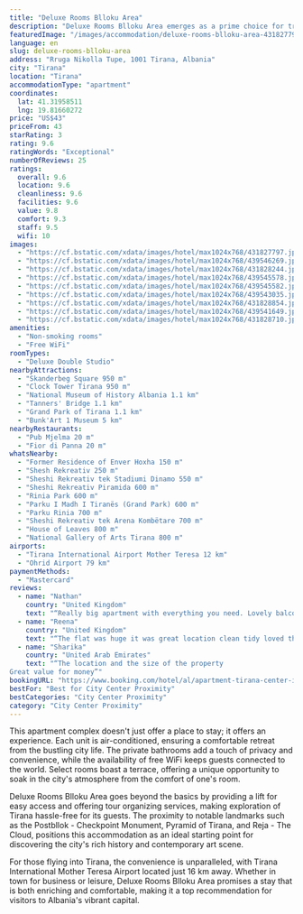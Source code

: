 ```yaml
---
title: "Deluxe Rooms Blloku Area"
description: "Deluxe Rooms Blloku Area emerges as a prime choice for travelers seeking a blend of comfort and convenience in the heart of Tirana."
featuredImage: "/images/accommodation/deluxe-rooms-blloku-area-431827797.jpg"
language: en
slug: deluxe-rooms-blloku-area
address: "Rruga Nikolla Tupe, 1001 Tirana, Albania"
city: "Tirana"
location: "Tirana"
accommodationType: "apartment"
coordinates:
  lat: 41.31958511
  lng: 19.81660272
price: "US$43"
priceFrom: 43
starRating: 3
rating: 9.6
ratingWords: "Exceptional"
numberOfReviews: 25
ratings:
  overall: 9.6
  location: 9.6
  cleanliness: 9.6
  facilities: 9.6
  value: 9.8
  comfort: 9.3
  staff: 9.5
  wifi: 10
images:
  - "https://cf.bstatic.com/xdata/images/hotel/max1024x768/431827797.jpg?k=a6ded3fda46e433bc99623f69bb557e63e318f9d0594773500b0daeadc7e8d15&o=&hp=1"
  - "https://cf.bstatic.com/xdata/images/hotel/max1024x768/439546269.jpg?k=ff56bae829ce6eb1f714e2281f9d7604e8be0f1ebb39f113a9361dd637651f54&o=&hp=1"
  - "https://cf.bstatic.com/xdata/images/hotel/max1024x768/431828244.jpg?k=5002b51d0010ef0903edea2172e5c8f10e94d19c1fee7b264885c42cba18d04d&o=&hp=1"
  - "https://cf.bstatic.com/xdata/images/hotel/max1024x768/439545578.jpg?k=84c5b73d478ca896dab3f57d51f2706d23812b14851b25b834694773d7bb1b01&o=&hp=1"
  - "https://cf.bstatic.com/xdata/images/hotel/max1024x768/439545582.jpg?k=bdecf82fc3a370678ed74556a273012be7b2b330b07f9a8e05e779c956a88d44&o=&hp=1"
  - "https://cf.bstatic.com/xdata/images/hotel/max1024x768/439543035.jpg?k=3558610532805cc255fba7df43437fbeff1c4600d8818272ed56f48702b7e270&o=&hp=1"
  - "https://cf.bstatic.com/xdata/images/hotel/max1024x768/431828854.jpg?k=c8c70795077dccc9ffda16b1da7b2bff64e24b3e73622b5430d2657e33fd3064&o=&hp=1"
  - "https://cf.bstatic.com/xdata/images/hotel/max1024x768/439541649.jpg?k=661ba23eb362da2276d0207f81458921e4ed39b76b3d411200d0f194a8368a93&o=&hp=1"
  - "https://cf.bstatic.com/xdata/images/hotel/max1024x768/431828710.jpg?k=59f500fe7c71f474b0e8a04d88367c87810914599a5d21b97e13519545a12c23&o=&hp=1"
amenities:
  - "Non-smoking rooms"
  - "Free WiFi"
roomTypes:
  - "Deluxe Double Studio"
nearbyAttractions:
  - "Skanderbeg Square 950 m"
  - "Clock Tower Tirana 950 m"
  - "National Museum of History Albania 1.1 km"
  - "Tanners' Bridge 1.1 km"
  - "Grand Park of Tirana 1.1 km"
  - "Bunk'Art 1 Museum 5 km"
nearbyRestaurants:
  - "Pub Mjelma 20 m"
  - "Fior di Panna 20 m"
whatsNearby:
  - "Former Residence of Enver Hoxha 150 m"
  - "Shesh Rekreativ 250 m"
  - "Sheshi Rekreativ tek Stadiumi Dinamo 550 m"
  - "Sheshi Rekreativ Piramida 600 m"
  - "Rinia Park 600 m"
  - "Parku I Madh I Tiranës (Grand Park) 600 m"
  - "Parku Rinia 700 m"
  - "Sheshi Rekreativ tek Arena Kombëtare 700 m"
  - "House of Leaves 800 m"
  - "National Gallery of Arts Tirana 800 m"
airports:
  - "Tirana International Airport Mother Teresa 12 km"
  - "Ohrid Airport 79 km"
paymentMethods:
  - "Mastercard"
reviews:
  - name: "Nathan"
    country: "United Kingdom"
    text: "“Really big apartment with everything you need. Lovely balcony with a view too.”"
  - name: "Reena"
    country: "United Kingdom"
    text: "“The flat was huge it was great location clean tidy loved the ensuite and the area it was located.”"
  - name: "Sharika"
    country: "United Arab Emirates"
    text: "“The location and the size of the property
Great value for money”"
bookingURL: "https://www.booking.com/hotel/al/apartment-tirana-center-ish-blloku.en-gb.html?aid=8035640"
bestFor: "Best for City Center Proximity"
bestCategories: "City Center Proximity"
category: "City Center Proximity"
---
```


This apartment complex doesn't just offer a place to stay; it offers an experience. Each unit is air-conditioned, ensuring a comfortable retreat from the bustling city life. The private bathrooms add a touch of privacy and convenience, while the availability of free WiFi keeps guests connected to the world. Select rooms boast a terrace, offering a unique opportunity to soak in the city's atmosphere from the comfort of one's room.

Deluxe Rooms Blloku Area goes beyond the basics by providing a lift for easy access and offering tour organizing services, making exploration of Tirana hassle-free for its guests. The proximity to notable landmarks such as the Postbllok - Checkpoint Monument, Pyramid of Tirana, and Reja - The Cloud, positions this accommodation as an ideal starting point for discovering the city's rich history and contemporary art scene.

For those flying into Tirana, the convenience is unparalleled, with Tirana International Mother Teresa Airport located just 16 km away. Whether in town for business or leisure, Deluxe Rooms Blloku Area promises a stay that is both enriching and comfortable, making it a top recommendation for visitors to Albania's vibrant capital.